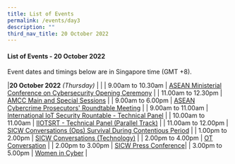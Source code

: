 ```yaml
---
title: List of Events
permalink: /events/day3
description: ""
third_nav_title: 20 October 2022
---
```

#### **List of Events - 20 October 2022**

Event dates and timings below are in Singapore time (GMT +8). 

|**20 October 2022** *(Thursday)*  |                                                                                                |
| 9.00am to 10.30am             | [ASEAN Ministerial Conference on Cybersecurity Opening Ceremony](/events/20-October-2022/AMCC-OC)   |
| 11.00am to 12.30pm             | [AMCC Main and Special Sessions](/events/20-October-2022/AMCC-OC) |
| 9.00am to 6.00pm                | [ASEAN Cybercrime Prosecutors' Roundtable Meeting](/events/20-October-2022/ACPRM)                               |
| 9.00am to 11.00am           | [International IoT Security Rountable - Technical Panel](/events/20-October-2022/IISR-TP)     |
| 10.00am to 11.00am               | [IIOTSRT - Technical Panel (Parallel Track)](/events/20-October-2022/IIOT-TP) |
| 11.00am to 12.00pm               | [SICW Conversations (Ops) Survival During Contentious Period](/events/20-October-2022/ConvoOps)                                                 |
| 1.00pm to 2.00pm                 | [SICW Conversations (Technology)](/events/20-October-2022/ConvoTech)    |
| 2.00pm to 4.00pm              | [OT Conversation](/events/20-October-2022/OTC)                                    |
| 2.00pm to 3.00pm          | [SICW Press Conference](/events/20-October-2022/SICW-PressCon)|
| 3.00pm to 5.00pm          | [Women in Cyber](/events/20-October-2022/WIC)                                            |